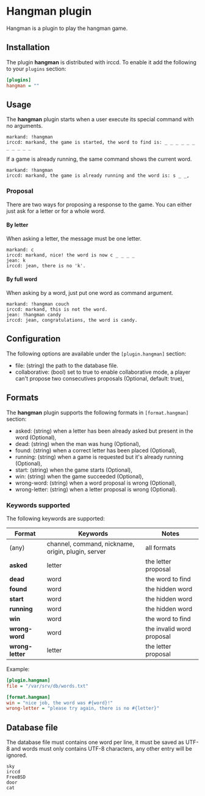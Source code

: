 # Hangman plugin

Hangman is a plugin to play the hangman game.

## Installation

The plugin **hangman** is distributed with irccd. To enable it add the following
to your `plugins` section:

```ini
[plugins]
hangman = ""
```

## Usage

The **hangman** plugin starts when a user execute its special command with no
arguments.

```nohighlight
markand: !hangman
irccd: markand, the game is started, the word to find is: _ _ _ _ _ _ _ _ _ _ _
```

If a game is already running, the same command shows the current word.

```nohighlight
markand: !hangman
irccd: markand, the game is already running and the word is: s _ _,
```

### Proposal

There are two ways for proposing a response to the game. You can either just ask
for a letter or for a whole word.

#### By letter

When asking a letter, the message must be one letter.

```nohighlight
markand: c
irccd: markand, nice! the word is now c _ _ _ _
jean: k
irccd: jean, there is no 'k'.
```

#### By full word

When asking by a word, just put one word as command argument.

```nohighlight
markand: !hangman couch
irccd: markand, this is not the word.
jean: !hangman candy
irccd: jean, congratulations, the word is candy.
```

## Configuration

The following options are available under the `[plugin.hangman]` section:

- file: (string) the path to the database file.
- collaborative: (bool) set to true to enable collaborative mode, a player can't
  propose two consecutives proposals (Optional, default: true),

## Formats

The **hangman** plugin supports the following formats in `[format.hangman]`
section:

- asked: (string) when a letter has been already asked but present in the word (Optional),
- dead: (string) when the man was hung (Optional),
- found: (string) when a correct letter has been placed (Optional),
- running: (string) when a game is requested but it's already running (Optional),
- start: (string) when the game starts (Optional),
- win: (string) when the game succeeded (Optional),
- wrong-word: (string) when a word proposal is wrong (Optional),
- wrong-letter: (string) when a letter proposal is wrong (Optional).

### Keywords supported

The following keywords are supported:

| Format                  | Keywords                                           | Notes                           |
|-------------------------|----------------------------------------------------|---------------------------------|
| (any)                   | channel, command, nickname, origin, plugin, server | all formats                     |
| **asked**               | letter                                             | the letter proposal             |
| **dead**                | word                                               | the word to find                |
| **found**               | word                                               | the hidden word                 |
| **start**               | word                                               | the hidden word                 |
| **running**             | word                                               | the hidden word                 |
| **win**                 | word                                               | the word to find                |
| **wrong-word**          | word                                               | the invalid word proposal       |
| **wrong-letter**        | letter                                             | the letter proposal             |

Example:

```ini
[plugin.hangman]
file = "/var/srv/db/words.txt"

[format.hangman]
win = "nice job, the word was #{word}!"
wrong-letter = "please try again, there is no #{letter}"
```

## Database file

The database file must contains one word per line, it must be saved as UTF-8
and words must only contains UTF-8 characters, any other entry will be ignored.

```nohighlight
sky
irccd
FreeBSD
door
cat
```
